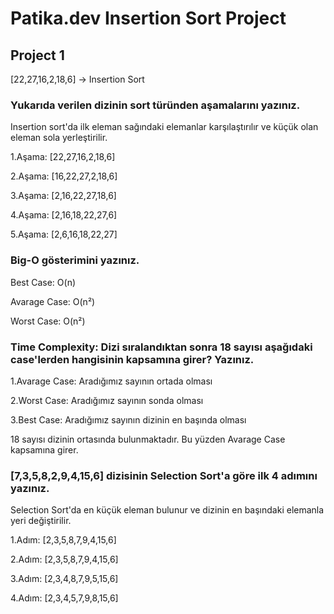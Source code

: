 # Patika.dev Insertion Sort Project
## Project 1
[22,27,16,2,18,6] -> Insertion Sort
### Yukarıda verilen dizinin sort türünden aşamalarını yazınız.

Insertion sort'da ilk eleman sağındaki elemanlar karşılaştırılır ve küçük olan eleman sola yerleştirilir.

1.Aşama: [22,27,16,2,18,6] 

2.Aşama: [16,22,27,2,18,6]

3.Aşama: [2,16,22,27,18,6]

4.Aşama: [2,16,18,22,27,6]

5.Aşama: [2,6,16,18,22,27]

### Big-O gösterimini yazınız.

Best Case: O(n)

Avarage Case: O(n²)

Worst Case: O(n²)

### Time Complexity: Dizi sıralandıktan sonra 18 sayısı aşağıdaki case'lerden hangisinin kapsamına girer? Yazınız.

1.Avarage Case: Aradığımız sayının ortada olması

2.Worst Case: Aradığımız sayının sonda olması

3.Best Case: Aradığımız sayının dizinin en başında olması

18 sayısı dizinin ortasında bulunmaktadır. Bu yüzden Avarage Case kapsamına girer.


### [7,3,5,8,2,9,4,15,6] dizisinin Selection Sort'a göre ilk 4 adımını yazınız.

Selection Sort'da en küçük eleman bulunur ve dizinin en başındaki elemanla yeri değiştirilir.

1.Adım: [2,3,5,8,7,9,4,15,6]

2.Adım: [2,3,5,8,7,9,4,15,6]

3.Adım: [2,3,4,8,7,9,5,15,6]

4.Adım: [2,3,4,5,7,9,8,15,6]









   




